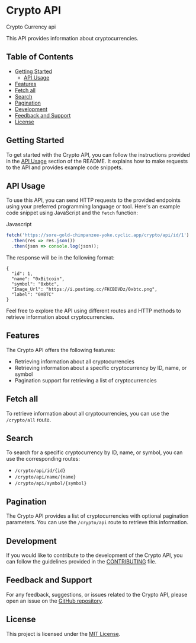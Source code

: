 # Crypto API
Crypto Currency api 

This API provides information about cryptocurrencies.

## Table of Contents

- [Getting Started](#getting-started)
  - [API Usage](#api-usage)
- [Features](#features)
- [Fetch all](#fetch-all)
- [Search](#search)
- [Pagination](#pagination)
- [Development](#development)
- [Feedback and Support](#feedback-and-support)
- [License](#license)

## Getting Started

To get started with the Crypto API, you can follow the instructions provided in the [API Usage](#api-usage) section of the README. It explains how to make requests to the API and provides example code snippets.


## API Usage

To use this API, you can send HTTP requests to the provided endpoints using your preferred programming language or tool. Here's an example code snippet using JavaScript and the `fetch` function:

Javascript
```javascript
fetch('https://sore-gold-chimpanzee-yoke.cyclic.app/crypto/api/id/1')
  .then(res => res.json())
  .then(json => console.log(json));
```
The response will be in the following format:
```
{
  "id": 1,
  "name": "0xBitcoin",
  "symbol": "0xbtc",
  "Image_Url": "https://i.postimg.cc/FKCBDVDz/0xbtc.png",
  "label": "0XBTC"
}
```
Feel free to explore the API using different routes and HTTP methods to retrieve information about cryptocurrencies.

## Features

The Crypto API offers the following features:

- Retrieving information about all cryptocurrencies
- Retrieving information about a specific cryptocurrency by ID, name, or symbol
- Pagination support for retrieving a list of cryptocurrencies

## Fetch all

To retrieve information about all cryptocurrencies, you can use the `/crypto/all` route.

## Search

To search for a specific cryptocurrency by ID, name, or symbol, you can use the corresponding routes:

- `/crypto/api/id/{id}`
- `/crypto/api/name/{name}`
- `/crypto/api/symbol/{symbol}`

## Pagination

The Crypto API provides a list of cryptocurrencies with optional pagination parameters. You can use the `/crypto/api` route to retrieve this information.

## Development

If you would like to contribute to the development of the Crypto API, you can follow the guidelines provided in the [CONTRIBUTING](CONTRIBUTING.md) file.

## Feedback and Support

For any feedback, suggestions, or issues related to the Crypto API, please open an issue on the [GitHub repository](https://github.com/Mansi-Tiwari/cryptoapi).

## License

This project is licensed under the [MIT License](LICENSE).
